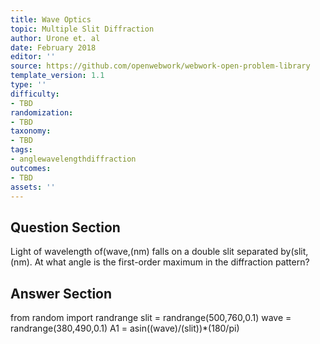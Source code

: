 ```yaml
---
title: Wave Optics
topic: Multiple Slit Diffraction
author: Urone et. al
date: February 2018
editor: ''
source: https://github.com/openwebwork/webwork-open-problem-library
template_version: 1.1
type: ''
difficulty:
- TBD
randomization:
- TBD
taxonomy:
- TBD
tags:
- anglewavelengthdiffraction
outcomes:
- TBD
assets: ''
---
```


## Question Section 

Light of wavelength of(wave,(nm) falls on a double slit separated by(slit,(nm). At what angle is the first-order maximum in the diffraction pattern?



## Answer Section

from random import randrange
slit = randrange(500,760,0.1)
wave = randrange(380,490,0.1)
A1 = asin((wave)/(slit))*(180/pi)